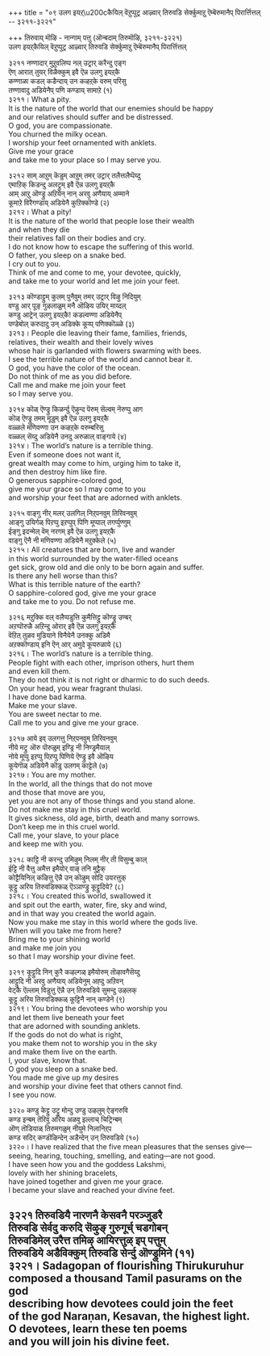 +++
title = "०९ उलग इयऱ्\u200cकैयिल् वॆऱुप्पुट्र आऴ्वार् तिरुवडि सेर्क्कुमाऱु ऎम्बॆरुमानैप् पिरार्त्तित्तल् -- ३२११-३२२१"

+++
तिरुवाय् मॊऴि - नान्गाम् पत्तु (ऒन्बदाम् तिरुमॊऴि, ३२११-३२२१)  
उलग इयऱ्‌कैयिल् वॆऱुप्पुट्र आऴ्वार् तिरुवडि सेर्क्कुमाऱु ऎम्बॆरुमानैप् पिरार्त्तित्तल्  


३२११ नण्णादार् मुऱुवलिप्प नल् उट्रार् करैन्दु एङ्ग  
ऎण् आरात् तुयर् विळैक्कुम् इवै ऎन्न उलगु इयऱ्‌कै  
कण्णाळा कडल् कडैन्दाय् उन कऴऱ्‌के वरुम् परिसु  
तण्णावादु अडियेनैप् पणि कण्डाय् सामाऱे (१)  
३२११। What a pity.  
It is the nature of the world that our enemies should be happy  
and our relatives should suffer and be distressed.  
O god, you are compassionate.  
You churned the milky ocean.  
I worship your feet ornamented with anklets.  
Give me your grace  
and take me to your place so I may serve you.  

३२१२ साम् आऱुम् कॆडुम् आऱुम् तमर् उट्रार् तलैत्तलैप्पॆय्दु  
एमाऱिक् किडन्दु अलट्रुम् इवै ऎन्न उलगु इयऱ्‌कै  
आम् आऱु ऒण्ड्रु अऱियेन् नान् अरवु अणैयाय् अम्माने  
कूमाऱे विरैगण्डाय् अडियेनै कुऱिक्कॊण्डे (२)  
३२१२। What a pity!  
It is the nature of the world that people lose their wealth  
and when they die  
their relatives fall on their bodies and cry.  
I do not know how to escape the suffering of this world.  
O father, you sleep on a snake bed.  
I cry out to you.  
Think of me and come to me, your devotee, quickly,  
and take me to your world and let me join your feet.  

३२१३ कॊण्डाट्टुम् कुलम् पुनैवुम् तमर् उट्रार् विऴु निदियुम्  
वण्डु आर् पूङ् गुऴलाळुम् मनै ऒऴिय उयिर् माय्दल्  
कण्डु आट्रेन् उलगु इयऱ्‌कै! कडल्वण्णा अडियेनैप्  
पण्डेबोल् करुदादु उन् अडिक्के कूय्प् पणिक्कॊळ्ळे (३)  
३२१३। People die leaving their fame, families, friends,  
relatives, their wealth and their lovely wives  
whose hair is garlanded with flowers swarming with bees.  
I see the terrible nature of the world and cannot bear it.  
O god, you have the color of the ocean.  
Do not think of me as you did before.  
Call me and make me join your feet  
so I may serve you.  

३२१४ कॊळ् ऎण्ड्रु किळर्न्दु ऎऴुन्द पॆरुम् सॆल्वम् नॆरुप्पु आग  
कॊळ् ऎण्ड्रु तमम् मूडुम् इवै ऎन्न उलगु इयऱ्‌कै  
वळ्ळले मणिवण्णा उन कऴऱ्‌के वरुम्बरिसु  
वळ्ळल् सॆय्दु अडियेनै उनदु अरुळाल् वाङ्गाये (४)  
३२१४। The world’s nature is a terrible thing.  
Even if someone does not want it,  
great wealth may come to him, urging him to take it,  
and then destroy him like fire.  
O generous sapphire-colored god,  
give me your grace so I may come to you  
and worship your feet that are adorned with anklets.  

३२१५ वाङ्गु नीर् मलर् उलगिल् निऱ्‌पनवुम् तिरिवनवुम्  
आङ्गु उयिर्गळ् पिऱप्पु इऱप्पुप् पिणि मूप्पाल् तगर्प्पुण्णुम्  
ईङ्गु इदन्मेल् वॆम् नरगम् इवै ऎन्न उलगु इयऱ्‌कै  
वाङ्गु ऎनै नी मणिवण्णा अडियेनै मऱुक्केले (५)  
३२१५। All creatures that are born, live and wander  
in this world surrounded by the water-filled oceans  
get sick, grow old and die only to be born again and suffer.  
Is there any hell worse than this?  
What is this terrible nature of the earth?  
O sapphire-colored god, give me your grace  
and take me to you. Do not refuse me.  

३२१६ मऱुक्कि वल् वलैप्पडुत्ति कुमैत्तिट्टु कॊण्ड्रु उण्बर्  
अऱप्पॊरुळै अऱिन्दु ओरार् इवै ऎन्न उलगु इयऱ्‌कै  
वॆऱित् तुळव मुडियाने विनैयेनै उनक्कु अडिमै  
अऱक्कॊण्डाय् इनि ऎन् आर् अमुदे कूयरुळाये (६)  
३२१६। The world’s nature is a terrible thing.  
People fight with each other, imprison others, hurt them  
and even kill them.  
They do not think it is not right or dharmic to do such deeds.  
On your head, you wear fragrant thulasi.  
I have done bad karma.  
Make me your slave.  
You are sweet nectar to me.  
Call me to you and give me your grace.  

३२१७ आये इव् उलगत्तु निऱ्‌पनवुम् तिरिवनवुम्  
नीये मट्रु ऒरु पॊरुळुम् इण्ड्रि नी निण्ड्रमैयाल्  
नोये मूप्पु इऱप्पु पिऱप्पु पिणिये ऎण्ड्रु इवै ऒऴिय  
कूयेगॊळ् अडियेनै कॊडु उलगम् काट्टेले (७)  
३२१७। You are my mother.  
In the world, all the things that do not move  
and those that move are you,  
yet you are not any of those things and you stand alone.  
Do not make me stay in this cruel world.  
It gives sickness, old age, birth, death and many sorrows.  
Don’t keep me in this cruel world.  
Call me, your slave, to your place  
and keep me with you.  

३२१८ काट्टि नी करन्दु उमिऴुम् निलम् नीर् ती विसुम्बु काल्  
ईट्टि नी वैत्तु अमैत्त इमैयोर् वाऴ् तनि मुट्टैक्  
कोट्टैयिनिल् कऴित्तु ऎन्नै उन् कॊऴुम् सोदि उयरत्तुक्  
कूट्टु अरिय तिरुवडिक्कळ् ऎञ्ञाण्ड्रु कूट्टुदिये? (८)  
३२१८। You created this world, swallowed it  
and spit out the earth, water, fire, sky and wind,  
and in that way you created the world again.  
Now you make me stay in this world where the gods live.  
When will you take me from here?  
Bring me to your shining world  
and make me join you  
so that I may worship your divine feet.  

३२१९ कूट्टुदि निन् कुरै कऴल्गळ् इमैयोरुम् तॊऴावगैसॆय्दु  
आट्टुदि नी अरवु अणैयाय् अडियेनुम् अह्दु अऱिवन्  
वेट्कै ऎल्लाम् विडुत्तु ऎन्नै उन् तिरुवडिये सुमन्दु उऴलक्  
कूट्टु अरिय तिरुवडिक्कळ् कूट्टिनै नान् कण्डेने (९)  
३२१९। You bring the devotees who worship you  
and let them live beneath your feet  
that are adorned with sounding anklets.  
If the gods do not do what is right,  
you make them not to worship you in the sky  
and make them live on the earth.  
I, your slave, know that.  
O god you sleep on a snake bed.  
You made me give up my desires  
and worship your divine feet that others cannot find.  
I see you now.  

३२२० कण्डु केट्टु उट्रु मोन्दु उण्डु उऴलुम् ऐङ्गरुवि  
कण्ड इन्बम् तॆरिवु अरिय अळवु इल्लाच् चिट्रिन्बम्  
ऒण् तॊडियाळ् तिरुमगळुम् नीयुमे निलानिऱ्‌प  
कण्ड सदिर् कण्डॊऴिन्देन् अडैन्देन् उन् तिरुवडिये (१०)  
३२२०। I have realized that the five mean pleasures that the senses give—  
seeing, hearing, touching, smelling, and eating—are not good.  
I have seen how you and the goddess Lakshmi,  
lovely with her shining bracelets,  
have joined together and given me your grace.  
I became your slave and reached your divine feet.  

३२२१ तिरुवडियै नारणनै केसवनै परञ्जुडरै  
तिरुवडि सेर्वदु करुदि सॆऴुङ् गुरुगूर्च् चडगोबन्  
तिरुवडिमेल् उरैत्त तमिऴ् आयिरत्तुळ् इप् पत्तुम्  
तिरुवडिये अडैविक्कुम् तिरुवडि सेर्न्दु ऒण्ड्रुमिने (११)  
३२२१। Sadagopan of flourishing Thirukuruhur  
composed a thousand Tamil pasurams on the god  
describing how devotees could join the feet  
of the god Naraṇan, Kesavan, the highest light.  
O devotees, learn these ten poems  
and you will join his divine feet.  
---------  


